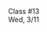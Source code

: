 <div class="lecture2">

<div class="column_date">
<p markdown="block">

Class #13 <br>
Wed, 3/11

</p>
</div>
<div class="column_materials">
<p markdown="block">



</p>
</div>

<div class="column_assign">
<p markdown="block">



</p>
</div>

</div>


